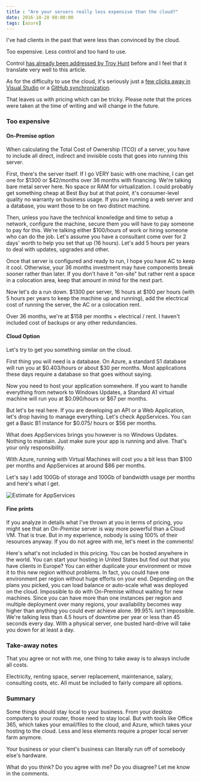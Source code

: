 ```yaml
---
title : "Are your servers really less expensive than the cloud?"
date: 2016-10-28 08:00:00
tags: [azure]
---
```


I've had clients in the past that were less than convinced by the cloud.

Too expensive. Less control and too hard to use.

Control [has already been addressed by Troy Hunt](https://www.troyhunt.com/with-great-azure-vm-comes-great/) before and I feel that it translate very well to this article.

As for the difficulty to use the cloud, it's seriously just a [few clicks away in Visual Studio](https://azure.microsoft.com/en-us/documentation/articles/web-sites-deploy/) or a [GitHub synchronization](https://github.com/blog/2056-automating-code-deployment-with-github-and-azure).

That leaves us with pricing which can be tricky. Please note that the prices were taken at the time of writing and will change in the future.

### Too expensive

#### On-Premise option
When calculating the Total Cost of Ownership (TCO) of a server, you have to include all direct, indirect and invisible costs that goes into running this server.

First, there's the server itself. If I go VERY basic with one machine, I can get one for $1300 or $42/months over 36 months with financing. We're talking bare metal server here. No space or RAM for virtualization. I could probably get something cheap at Best Buy but at that point, it's consumer-level quality no warranty on business usage. If you are running a web server and a database, you want those to be on two distinct machine.

Then, unless you have the technical knowledge and time to setup a network, configure the machine, secure them you will have to pay someone to pay for this. We're talking either $100/hours of work or hiring someone who can do the job. Let's assume you have a consultant come over for 2 days' worth to help you set that up (16 hours). Let's add 5 hours per years to deal with updates, upgrades and other.

Once that server is configured and ready to run, I hope you have AC to keep it cool. Otherwise, your 36 months investment may have components break sooner rather than later. If you don't have it "on-site" but rather rent a space in a colocation area, keep that amount in mind for the next part.

Now let's do a run down. $1300 per server, 16 hours at $100 per hours (with 5 hours per years to keep the machine up and running), add the electrical cost of running the server, the AC or a colocation rent.

Over 36 months, we're at $158 per months + electrical / rent. I haven't included cost of backups or any other redundancies.

#### Cloud Option

Let's try to get you something similar on the cloud.

First thing you will need is a database. On Azure, a standard S1 database will run you at $0.403/hours or about $30 per months. Most applications these days require a database so that goes without saying.

Now you need to host your application somewhere. If you want to handle everything from network to Windows Updates, a Standard A1 virtual machine will run you at $0.090/hours or $67 per months.

But let's be real here. If you are developing an API or a Web Application, let's drop having to manage everything. Let's check AppServices. You can get a Basic B1 instance for $0.075/ hours or $56 per months.

What does AppServices brings you however is no Windows Updates. Nothing to maintain. Just make sure your app is running and alive. That's your only responsibility.

With Azure, running with Virtual Machines will cost you a bit less than $100 per months and AppServices at around $86 per months.

Let's say I add 100Gb of storage and 100Gb of bandwidth usage per months and here's what I get.

![Estimate for AppServices](/posts/files/azure-cost/app-services.estimate.png)

#### Fine prints

If you analyze in details what I've thrown at you in terms of pricing, you might see that an *On-Premise* server is way more powerful than a Cloud VM. That is true. But in my experience, nobody is using 100% of their resources anyway. If you do not agree with me, let's meet in the comments!

Here's what's not included in this pricing. You can be hosted anywhere in the world. You can start your hosting in United States but find out that you have clients in Europe? You can either duplicate your environment or move it to this new region without problems. In fact, you could have one environment per region without huge efforts on your end. Depending on the plans you picked, you can load balance or auto-scale what was deployed on the cloud. Impossible to do with On-Premise without waiting for new machines. Since you can have more than one instances per region and multiple deployment over many regions, your availability becomes way higher than anything you could ever achieve alone. 99.95% isn't impossible. We're talking less than 4.5 hours of downtime per year or less than 45 seconds every day. With a physical server, one busted hard-drive will take you down for at least a day.

### Take-away notes

That you agree or not with me, one thing to take away is to always include all costs.

Electricity, renting space, server replacement, maintenance, salary, consulting costs, etc. All must be included to fairly compare all options.

### Summary

Some things should stay local to your business. From your desktop computers to your router, those need to stay local. But with tools like Office 365, which takes your email/files to the cloud, and Azure, which takes your hosting to the cloud. Less and less elements require a proper local server farm anymore.

Your business or your client's business can literally run off of somebody else's hardware.

What do you think? Do you agree with me? Do you disagree? Let me know in the comments.
